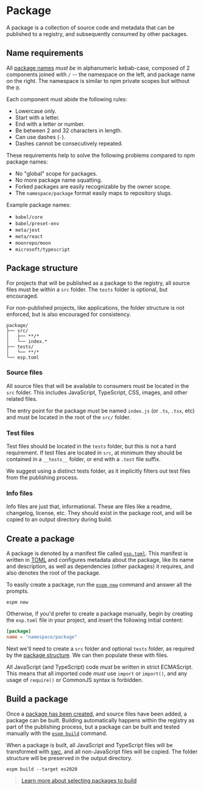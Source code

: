 # Package

A package is a collection of source code and metadata that can be published to a registry, and
subsequently consumed by other packages.

## Name requirements

All [package names](./esp-toml.md#package) _must be_ in alphanumeric kebab-case, composed of 2
components joined with `/` -- the namespace on the left, and package name on the right. The
namespace is similar to npm private scopes but without the `@`.

Each component must abide the following rules:

- Lowercase only.
- Start with a letter.
- End with a letter or number.
- Be between 2 and 32 characters in length.
- Can use dashes (`-`).
- Dashes cannot be consecutively repeated.

These requirements help to solve the following problems compared to npm package names:

- No "global" scope for packages.
- No more package name squatting.
- Forked packages are easily recognizable by the owner scope.
- The `namespace/package` format easily maps to repository slugs.

Example package names:

- `babel/core`
- `babel/preset-env`
- `meta/jest`
- `meta/react`
- `moonrepo/moon`
- `microsoft/typescript`

## Package structure

For projects that will be published as a package to the registry, all source files must be within a
`src` folder. The `tests` folder is optional, but encouraged.

For non-published projects, like applications, the folder structure is not enforced, but is also
encouraged for consistency.

```
package/
├── src/
│   ├── **/*
│   └── index.*
├── tests/
│   └── **/*
└── esp.toml
```

### Source files

All source files that will be available to consumers must be located in the `src` folder. This
includes JavaScript, TypeScript, CSS, images, and other related files.

The entry point for the package must be named `index.js` (or `.ts`, `.tsx`, etc) and must be located
in the root of the `src/` folder.

### Test files

Test files should be located in the `tests` folder, but this is not a hard requirement. If test
files are located in `src`, at minimum they should be contained in a `__tests__` folder, or end with
a `.test` file suffix.

We suggest using a distinct tests folder, as it implicitly filters out test files from the
publishing process.

### Info files

Info files are just that, informational. These are files like a readme, changelog, license, etc.
They should exist in the package root, and will be copied to an output directory during build.

## Create a package

A package is denoted by a manifest file called [`esp.toml`](./esp-toml.md). This manifest is written
in [TOML](https://toml.io/en/) and configures metadata about the package, like its name and
description, as well as dependencies (other packages) it requires, and also denotes the root of the
package.

To easily create a package, run the [`espm new`](./commands/new.md) command and answer all the
prompts.

```shell
espm new
```

Otherwise, if you'd prefer to create a package manually, begin by creating the `esp.toml` file in
your project, and insert the following initial content:

```toml
[package]
name = "namespace/package"
```

Next we'll need to create a `src` folder and optional `tests` folder, as required by the
[package structure](#package-structure). We can then populate these with files.

All JavaScript (and TypeScript) code _must_ be written in strict ECMAScript. This means that all
imported code _must_ use `import` or `import()`, and any usage of `require()` or CommonJS syntax is
forbidden.

## Build a package

Once a [package has been created](#create-a-package), and source files have been added, a package
can be built. Building automatically happens within the registry as part of the publishing process,
but a package can be built and tested manually with the [`espm build`](./commands/build.md) command.

When a package is built, all JavaScript and TypeScript files will be transformed with
[swc](https://swc.rs/), and all non-JavaScript files will be copied. The folder structure will be
preserved in the output directory.

```shell
espm build --target es2020
```

> [Learn more about selecting packages to build](./workspace.md#selecting-packages)
